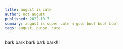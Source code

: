 ```yaml
---
title: august is cute
author: not august
published: 2022.10.7
summary: august is super cute n good boof boof boof
tags: august, puppy, cute
---
```


bark bark bark bark bark!!!
